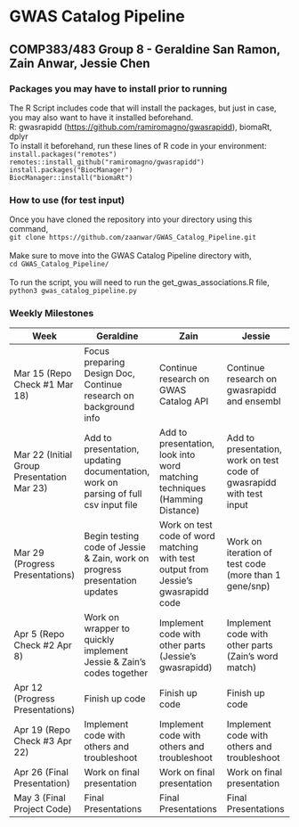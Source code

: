 # GWAS Catalog Pipeline
## COMP383/483 Group 8 - Geraldine San Ramon, Zain Anwar, Jessie Chen 

### Packages you may have to install prior to running
The R Script includes code that will install the packages, but just in case, you may also want to have it installed beforehand.
<br>
R: gwasrapidd (https://github.com/ramiromagno/gwasrapidd), biomaRt, dplyr
<br>
To install it beforehand, run these lines of R code in your environment:
<br>
`install.packages("remotes")`
<br>
`remotes::install_github("ramiromagno/gwasrapidd")`
<br>
 `install.packages("BiocManager")`
 <br>
`BiocManager::install("biomaRt")`

### How to use (for test input)
Once you have cloned the repository into your directory using this command,
<br>
`git clone https://github.com/zaanwar/GWAS_Catalog_Pipeline.git`
<br>
<br>
Make sure to move into the GWAS Catalog Pipeline directory with,
<br>
`cd GWAS_Catalog_Pipeline/`
<br>
<br>
To run the script, you will need to run the get_gwas_associations.R file, 
<br>
`python3 gwas_catalog_pipeline.py`
<br>


### Weekly Milestones
| Week  | Geraldine | Zain | Jessie |
| ------------- | ------------- |------------- | ------------- |
| Mar 15 (Repo Check #1 Mar 18)  | Focus preparing Design Doc, Continue research on background info | Continue research on GWAS Catalog API  | Continue research on gwasrapidd and ensembl  |
| Mar 22 (Initial Group Presentation Mar 23) | Add to presentation, updating documentation, work on parsing of full csv input file  | Add to presentation, look into word matching techniques (Hamming Distance)  | Add to presentation, work on test code of gwasrapidd with test input |
| Mar 29 (Progress Presentations)| Begin testing code of Jessie & Zain, work on progress presentation updates  | Work on test code of word matching with test output from Jessie’s gwasrapidd code  | Work on iteration of test code (more than 1 gene/snp)  |
| Apr 5 (Repo Check #2 Apr 8)| Work on wrapper to quickly implement Jessie & Zain’s codes together  | Implement code with other parts (Jessie’s gwasrapidd)  | Implement code with other parts (Zain’s word match)  |
| Apr 12 (Progress Presentations)| Finish up code | Finish up code  | Finish up code  |
| Apr 19 (Repo Check #3 Apr 22)| Implement code with others and troubleshoot  | Implement code with others and troubleshoot  | Implement code with others and troubleshoot  |
| Apr 26 (Final Presentation)  | Work on final presentation  | Work on final presentation  | Work on final presentation  |
| May 3 (Final Project Code)  | Final Presentations  | Final Presentations  | Final Presentations  |
